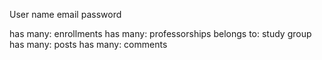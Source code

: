 User
name
email
password

has many: enrollments
has many: professorships
belongs to: study group
has many: posts
has many: comments
